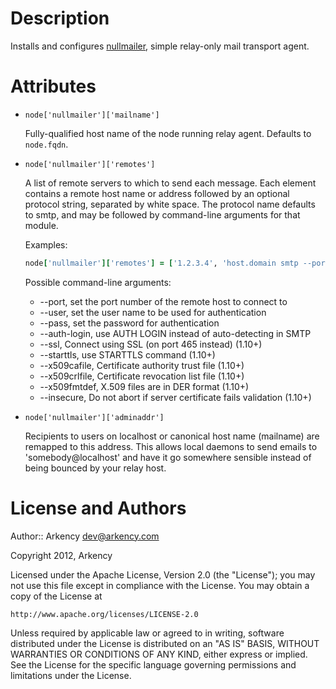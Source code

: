 Description
===========

Installs and configures [nullmailer](http://untroubled.org/nullmailer/), simple relay-only mail transport agent.

Attributes
==========

- `node['nullmailer']['mailname']`

  Fully-qualified host name of the node running relay agent. Defaults to `node.fqdn`.

- `node['nullmailer']['remotes']`

  A list of remote servers to which to send each message. Each element contains a remote host name or address followed by an optional  protocol            string,  separated by white space.  The protocol name defaults to smtp, and may be followed by command-line arguments for that module.

  Examples:

  ```ruby
  node['nullmailer']['remotes'] = ['1.2.3.4', 'host.domain smtp --port=2525 --user=user --pass=pass']
  ```
  
  Possible command-line arguments:
  - --port, set the port number of the remote host to connect to
  - --user, set the user name to be used for authentication
  - --pass, set the password for authentication
  - --auth-login, use AUTH LOGIN instead of auto-detecting in SMTP
  - --ssl, Connect using SSL (on port 465 instead) (1.10+)
  - --starttls, use STARTTLS command (1.10+)
  - --x509cafile, Certificate authority trust file (1.10+)
  - --x509crlfile, Certificate revocation list file (1.10+)
  - --x509fmtdef, X.509 files are in DER format (1.10+)
  - --insecure, Do not abort if server certificate fails validation (1.10+)


- `node['nullmailer']['adminaddr']`

  Recipients to users on localhost or canonical host name (mailname) are remapped to this address. This allows local daemons to send emails to 'somebody@localhost' and have it go somewhere sensible instead of being bounced by your relay host.

License and Authors
===================

Author:: Arkency <dev@arkency.com>

Copyright 2012, Arkency

Licensed under the Apache License, Version 2.0 (the "License");
you may not use this file except in compliance with the License.
You may obtain a copy of the License at

    http://www.apache.org/licenses/LICENSE-2.0

Unless required by applicable law or agreed to in writing, software
distributed under the License is distributed on an "AS IS" BASIS,
WITHOUT WARRANTIES OR CONDITIONS OF ANY KIND, either express or implied.
See the License for the specific language governing permissions and
limitations under the License.
